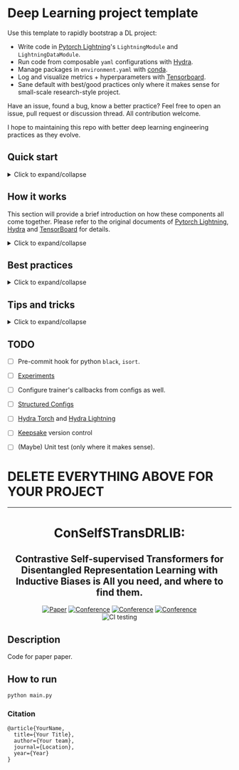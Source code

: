 # Deep Learning project template
Use this template to rapidly bootstrap a DL project:

- Write code in [Pytorch Lightning](https://www.pytorchlightning.ai/)'s `LightningModule` and `LightningDataModule`.
- Run code from composable `yaml` configurations with [Hydra](https://hydra.cc/).
- Manage packages in `environment.yaml` with [conda](https://docs.conda.io/projects/conda/en/latest/glossary.html#miniconda-glossary).
- Log and visualize metrics + hyperparameters with [Tensorboard](https://tensorboard.dev/).
- Sane default with best/good practices only where it makes sense for small-scale research-style project.

Have an issue, found a bug, know a better practice? Feel free to open an issue, pull request or discussion thread. All contribution welcome.

I hope to maintaining this repo with better deep learning engineering practices as they evolve.

## Quick start

<details><summary>Click to expand/collapse</summary>
<p>
    
### 0. Clone this template
```bash
# clone project or create a new one from GitHub's template
git clone https://github.com/lkhphuc/pytorch-lightning-template
cd pytorch-lightning-template
```

### 1. Add project's info
- Edit [`setup.py`](setup.py) and add relevant information.
- Rename the directory `project/` to the your project name.

### 2. Create environment and install dependencies
- Name your environment and add packages in [`environment.yaml`](environment.yaml), then create/update the environment with:
```bash
# Run this command every time you update environment.yaml
conda env update -f environment.yaml
```

### 3. Create Pytorch Lightning modules
- `LightningModule`s are organized under [`project/model/`](project/model/).
- `LightningDataModule`s are organized under [`project/data/`](project/data/).

Each Lightning module should be in one separate file, while each file can contain all the relevant `nn.Module`s for that model.

### 4. Create Hydra configs
Each `.py` file has its own corresponding `.yaml` file, such as `project/model/autoencoder.py` and `configs/model/autoencoder.yaml`.

All `yaml` files are stored under `configs/` and the structure of this folder should be identical to the structure of the `project/`.
```bash
$ tree project              $ tree configs
project                     configs
├── __init__.py             ├── defaults.yaml
├── data                    ├── data
│   ├── cifar.py            │   ├── cifar.yaml                              
│   └── mnist.py            │   └── mnist.yaml
└── model                   ├── model
    ├── autoencoder.py      │   ├── autoencoder.yaml
    ├── classifier.py       │   └── classifier.yaml
                            └── optim
                                ├── adam.yaml
                                └── sgd.yaml
```
[`configs/defaults.yaml`](configs/defaults.yaml) contains all the defaults modules and arguments, including that for the `Trainer()`.


### 5. Run
```bash
# This will run with all the default arguments
python main.py
# Override defaults from command line
python main.py model=autoencoder data=cifar trainer.gpus=8
```
</p>
</details>

## How it works
This section will provide a brief introduction on how these components all come together. 
Please refer to the original documents of [Pytorch Lightning](pytorchlightning.ai/), [Hydra](hydra.cc/) and [TensorBoard](tensorboard.dev) for details.

<details><summary>Click to expand/collapse</summary>
<p>
    
### Entry points
The launching point of the project is [`main.py`](main.py) located in the root directory.
The `main()` function takes in a `DictConfig` object, which is prepared by `hydra` based on the `yaml` files and command line arguments provided at runtime.

This is achieved by decorating the script `main()` function with `hydra.main()`, which requires a path to all the configs and a default `.yaml` file as follow:
```python
@hydra.main(config_path="configs", config_name="defaults")
def main(cfg: DictConfig) -> None: ...
```
This allow us to define multiple entry points for different functionalities with different defaults, such as `train.py`, `ensemble.py`, `test.py`, etc.


### Dynamically instantiate modules
We will [use Hydra to instantiate objects](https://hydra.cc/docs/patterns/instantiate_objects/overview).
This allow us to use the same entry point (`main.py` above) to dynamically combine different models and data modules.
Given a [`configs/defaults.yaml`](configs/defaults.yaml) file contains:
```yaml
defaults:
  - data: mnist  # Path to sub-config, can also omit the .yaml extension
  - model: classifier.yaml  # full path for ease of navigation (e.g vim cursor in path, press gf)
```

Different modules can be instantiated for each run by supplying a different set of configuration:
```bash
# Using default
$ python main.py 

# The default is equivalent to
$ python main.py model=classifier data=mnist

# Override a default module
$ python main.py model=autoencoder
$ python main.py data=cifar

# Override multiple default modules and arguments
$ python main.py model=autoencoder data=cifar trainer.gpus=4
```

In python, the module will be instantiated by a line, for example `data_module = hydra.utils.instantiate(cfg.data)`.

`cfg.data` is a `DictConfig` object created by `hydra` at runtime, and is stored in a config file, for example [`configs/data/mnist.yaml`](configs/data/mnist.yaml):
```yaml
name: mnist

# _target_ class to instantiate
_target_: project.data.MNISTDataModule
# Argument to feed into __init__() of target module
data_dir: ~/datasets/MNIST/  # Use absolute path
batch_size: 4
num_workers: 2

# Can also define arbitrary info specific to this module
input_dim: 784
output_dim: 10
```
and the _target_: `project.data.MNISTDataModule` to be instantiated is:
```python
class MNISTDataModule(pl.LightningDataModule):
    def __init__(self, data_dir: str = "",
                       batch_size: int = 32,
                       num_workers: int = 8,
                **kwargs): ...
# kwargs is used to handle arguments in the DictConfig but not used for init
```

### Directory management
Since `hydra` manages our entry point and command line arguments, it also manages the output directory of each run.
We can easily customize the output directory to suit our project via [`defaults.yaml`](configs/defaults.yaml)
```yaml
hydra: 
  run:
    # Configure output dir of each experiment programmatically from the arguments
    # Example "outputs/mnist/classifier/baseline/2021-03-10-141516"
    dir: outputs/${data.name}/${model.name}/${experiment}/${now:%Y-%m-%d_%H%M%S}
```
and tell `TensorBoardLogger()` to use the current working directory without adding anything:
```python
tensorboard = pl.loggers.TensorBoardLogger(".", "", "")
```

</p>
</details>

## Best practices

<details><summary>Click to expand/collapse</summary>
<p>
    
### `LightningModule` and `LightningDataModule`
#### Be explicit about input arguments
Each modules should be self-contained and self-explanatory, to maximize reusability, even across projects.
- **Don't** do this:
```python
class LitAutoEncoder(pl.LightningModule):
    def __init__(self, cfg, **kwargs):
        super().__init__()
        self.cfg = cfg
```
You will not like it when having to track down the config file every time just to remember what are the input arguments, their types and default values.

- Do this instead:
```python
class LitAutoEncoder(pl.LightningModule):
    def __init__(self,
        input_dim: int, output_dim: int, hidden_dim: int = 64,
        optim_encoder=None, optim_decoder=None,
    **kwargs):
        super().__init__()
        self.save_hyperparameters()
        # Later all input arguments can be accessed anywhere by
        self.hparams.input_dim
        # Use this to avoid boilderplate code such as
        self.input_dim = input_dim
        self.output_dim = output_dim
```


Also see Pytorch Lightning's [official style guide](https://pytorch-lightning.readthedocs.io/en/latest/starter/style_guide.html).

### Tensorboard
- Use forward slash `/` in naming metrics to group it together.
    - Don't: `loss_val`, `loss_train`
    - Do:    `loss/val`, `loss_train`
- Group metrics by type, not on what data it was evaluate with:
    - Don't: `val/loss`, `val/accuracy`, `train/loss`, `train/acc`
    - Do:   `loss/val`, `loss/train`, `accuracy/val`, `accuracy/train`
    ![Metric grouping](https://pytorch.org/docs/stable/_images/hier_tags.png)
- Log computation graph of `LightningModule` by:
    - Define `self.example_input_array` in your module's `__init__()`
    - Enable in TensorBoard with `TensorBoard(log_graph=True)`
    ![Compute Graph](https://raw.githubusercontent.com/tensorflow/tensorboard/master/docs/images/graphs_conceptual.png)
- [Proper loggin](https://pytorch-lightning.readthedocs.io/en/latest/extensions/logging.html#logging-hyperparameters) of hyper-parameters and metrics
    ![Tensorboard Parallel Coordinate](https://www.tensorflow.org/tensorboard/images/hparams_parallel_coordinates.png)


### Hydra

#### Script is for one run, launcher is for multiple run
Hydra serves two intertwined purposes, configuration management and script launcher.
These two purposes are dealt with jointly because each run can potentially has a different set of configs.

This provides a nice separation of concerns, in which the python scripts only focus on the functionalities of individual run, while the `hydra` command line will orchestrate multiple runs.
With this separation, it's easy to use Hydra's [sweeper](https://hydra.cc/docs/plugins/ax_sweeper) to do hyperparameters search, or [launcher](https://hydra.cc/docs/plugins/submitit_launcher) to run experiments on SLURM cluster or cloud.

#### Provide absolute path in config
To provide path into program, it's best to provide an absolute path for both local or cloud storage (start with `~`, `/`, `s3://`).

That way you don't have litter your code with `hydra.utils.get_original_cwd()` to convert relative path, and therefore retaining the flexibility to use your module outside of `hydra`-managed entry points.

#### Naming experiments
Use `hydra` to created a hierarchical structure for experiments output based on configurations of each run, by setting the `configs/defaults.yaml` with 
```
dir: outputs/${data.name}/${model.name}/${experiment}/${now:%Y-%m-%d_%H%M%S}
```

- `${data.name}/${model.name}` will be dynamically determined from config object. They are preferably nested by the order of least frequently changed.
- `${experiment}` is a string briefly describe the purpose of the experiment
- `${now:%Y-%m-%d_%H%M%S}` will insert the time of run, serves as a unique identifier for runs differ only in minor hyperparameters such as learning rate.

Example output:`outputs/mnist/classifier/baseline/2021-03-10-141516`.


</p>
</details>

## Tips and tricks

<details><summary>Click to expand/collapse</summary>
<p>
    
### Debug
    
- Drop into a debugger anywhere in your code with a single line `import pdb; pdb.set_trace()`.
- Use `ipdb` or [pudb](github.com/inducer/pudb) for nicer debugging experience, for example `import pudb; pudb.set_trace()`
- Or just use `breakpoint()` for Python 3.7 or above. Set `PYTHONBREAKPOINT` environment variable to make `breakpoint()` use `ipdb` or `pudb`, for example `PYTHONBREAKPOINT=pudb.set_trace`.
- Post mortem debugging by running script with `ipython --pdb`. It opens a debugger and drop you right into when and where an Exception is raised.
```bash
$ ipython --pdb main.py -- model=autoencoder
```
This is super helpful to inspect the variables values when it fails, without having to put a breakpoint and then run the script again, which can takes a long time to start for deep learning model.
- Use `fast_dev_run` of PytorchLightning, and checkout the entire [debugging tutorial](https://pytorch-lightning.readthedocs.io/en/stable/common/debugging.html).

### Colored Logs
    
It's 2021 already, don't squint at your 4K HDR Quantum dot monitor to find a line from the black & white log.
`pip install hydra-colorlog` and edit `defaults.yaml` to colorize your log file:
```yaml
defaults:
  - override hydra/job_logging: colorlog
  - override hydra/hydra_logging: colorlog
```
This will colorize any python logger you created anywhere with:
```python
import logging
logger = logging.getLogger(__name__)
logger.info("My log")
```

Alternative: [loguru](https://github.com/Delgan/loguru), [coloredlogs](https://github.com/xolox/python-coloredlogs).

### Auto activate conda environment and export variables
    
[Zsh-autoenv](https://github.com/Tarrasch/zsh-autoenv) will auto source the content of `.autoenv.zsh` when you `cd` into a folder contains that file.
Say goodbye to activate conda or export a bunch of variables for every new terminal:
```bash
conda activate project
HYDRA_FULL_ERROR=1
PYTHON_BREAKPOINT=pudb.set_trace
```

Alternative: https://github.com/direnv/direnv, https://github.com/cxreg/smartcd, https://github.com/kennethreitz/autoenv

</p>
</details>


## TODO
- [ ] Pre-commit hook for python `black`, `isort`.
- [ ] [Experiments](https://hydra.cc/docs/next/patterns/configuring_experiments) 
- [ ] Configure trainer's callbacks from configs as well.
- [ ] [Structured Configs](https://hydra.cc/docs/next/tutorials/structured_config/intro/#internaldocs-banner)
- [ ] [Hydra Torch](https://github.com/pytorch/hydra-torch) and [Hydra Lightning](https://github.com/romesco/hydra-lightning)
- [ ] [Keepsake](https://keepsake.ai/) version control
- [ ] (Maybe) Unit test (only where it makes sense).


# DELETE EVERYTHING ABOVE FOR YOUR PROJECT  
 
---

<div align="center">
 
# ConSelfSTransDRLIB:
## Contrastive Self-supervised Transformers for Disentangled Representation Learning with Inductive Biases is All you need, and where to find them.

[![Paper](http://img.shields.io/badge/paper-arxiv.1001.2234-B31B1B.svg)](https://www.nature.com/articles/nature14539)
[![Conference](http://img.shields.io/badge/NeurIPS-2019-4b44ce.svg)](https://papers.nips.cc/book/advances-in-neural-information-processing-systems-31-2018)
[![Conference](http://img.shields.io/badge/ICLR-2019-4b44ce.svg)](https://papers.nips.cc/book/advances-in-neural-information-processing-systems-31-2018)
[![Conference](http://img.shields.io/badge/AnyConference-year-4b44ce.svg)](https://papers.nips.cc/book/advances-in-neural-information-processing-systems-31-2018)  
![CI testing](https://github.com/PyTorchLightning/deep-learning-project-template/workflows/CI%20testing/badge.svg?branch=master&event=push)

</div>
 
## Description   
Code for paper paper.

## How to run 
```bash
python main.py
```


### Citation   
```
@article{YourName,
  title={Your Title},
  author={Your team},
  journal={Location},
  year={Year}
}
```
